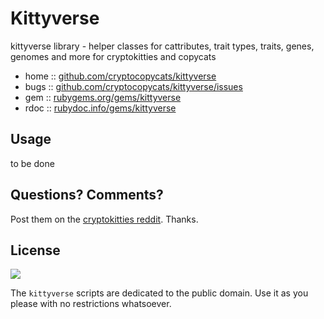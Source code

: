 # Kittyverse


kittyverse library - helper classes for cattributes, trait types, traits, genes, genomes and more for cryptokitties and copycats

* home  :: [github.com/cryptocopycats/kittyverse](https://github.com/cryptocopycats/kittyverse)
* bugs  :: [github.com/cryptocopycats/kittyverse/issues](https://github.com/cryptocopycats/kittyverse/issues)
* gem   :: [rubygems.org/gems/kittyverse](https://rubygems.org/gems/kittyverse)
* rdoc  :: [rubydoc.info/gems/kittyverse](http://rubydoc.info/gems/kittyverse)


## Usage

to be done



## Questions? Comments?

Post them on the [cryptokitties reddit](https://www.reddit.com/r/cryptokitties). Thanks.


## License

![](https://publicdomainworks.github.io/buttons/zero88x31.png)

The `kittyverse` scripts are dedicated to the public domain.
Use it as you please with no restrictions whatsoever.
